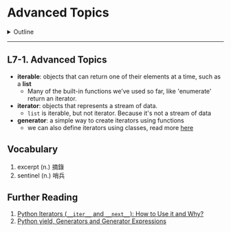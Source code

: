 # Advanced Topics

<details><summary>Outline</summary>
<Dropdown Content>

- [Advanced Topics](#advanced-topics)
  - [L7-1. Advanced Topics](#l7-1-advanced-topics)
  - [Vocabulary](#vocabulary)
  - [Further Reading](#further-reading)

</details>

---

## L7-1. Advanced Topics

- **iterable**: objects that can return one of their elements at a time, such as a **list**
  - Many of the built-in functions we’ve used so far, like 'enumerate' return an iterator.
- **iterator**: objects that represents a stream of data.
  - `list` is iterable, but not iterator. Because it's not a stream of data
- **generator**: a simple way to create iterators using functions
  - we can also define iterators using classes, read more [here](https://docs.python.org/3/tutorial/classes.html#iterators)

## Vocabulary

1. excerpt (n.) 摘錄
2. sentinel (n.) 哨兵

<!-- ## Reference

1. [title](url) -->

## Further Reading

1. [Python Iterators (`__iter__` and `__next__`): How to Use it and Why?](https://www.programiz.com/python-programming/iterator)
2. [Python yield, Generators and Generator Expressions](https://www.programiz.com/python-programming/generator)
